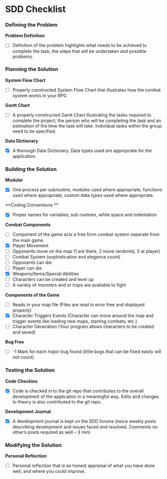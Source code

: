 # SDD Checklist

### Defining the Problem 

**Problem Definition**

- [ ] Definition of the problem highlights what needs to be achieved to complete the task, the steps that will be undertaken and possible problems. 

### Planning the Solution 

**System Flow Chart**

- [ ] Properly constructed System Flow Chart that illustrates how the combat system works in your RPG 

**Gantt Chart**

- [ ] A properly constructed Gantt Chart illustrating the tasks required to complete the project, the person who will be completing the task and an estimation of the time the task will take. Individual tasks within the group need to be specified.

**Data Dictionary**

- [x] A thorough Data Dictionary. Data types used are appropriate for the application.

### Building the Solution

**Modular**

- [x] One process per sub­routine, modules used where appropriate, functions used where appropriate, custom data types used where appropriate. 

**Coding Conventions **

- [x] Proper names for variables, sub routines, white space and indentation 

**Combat Components**

- [ ] Component of the game acts a free form combat system separate from the main game. 
- [x] Player Movement
- [ ] Opponents move on the map (1 are there, 2 move randomly, 3 at player)
- [ ] Combat System (sophistication and elegance count)
- [ ] Opponents can die
- [ ] Player can die
- [x] Weapons/Items/Special Abilities
- [ ] Characters can be created and level up
- [ ] A variety of monsters and or traps are available to fight 

**Components of the Game**

- [ ] Reads in your map file (Files are read in error free and displayed properly)
- [x] Character Triggers Events (Character can move around the map and trigger   events like loading new maps, starting combats, etc.) 
- [ ] Character Generation (Your program allows characters to be created and saved)

**Bug Free**

- [ ] -­1 Mark for each major bug found (little bugs that can be fixed easily will not count). 

### Testing the Solution

**Code Check­ins**

- [x] Code is checked in to the git repo that contributes to the overall development of the application in a meaningful way. Edits and changes to theory is also contributed to the git repo.

**Development Journal**

- [x] A development journal is kept on the SDD forums (twice weekly posts describing development and issues faced and resolved. Comments on other’s posts required as well – 3 min)  

### Modifying the Solution

**Personal Reflection**

- [ ] Personal reflection that is an honest appraisal of what you have done well, and where you could improve. 